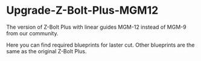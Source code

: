 # Upgrade-Z-Bolt-Plus-MGM12
The version of Z-Bolt Plus with linear guides MGM-12 instead of MGM-9 from our community.

Here you can find required blueprints for laster cut. Other blueprints are the same as the original Z-Bolt Plus.
